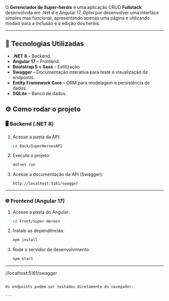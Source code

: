 O **Gerenciador de Super-heróis** é uma aplicação CRUD **Fullstack** desenvolvida em .Net 8 e Angular 17. Optei por desenvolver uma interface simples mas funcional, apresentando apenas uma página e utilizando modais para a inclusão e a edição dos heróis.

---

## 🧩 Tecnologias Utilizadas

* **.NET 8** – Backend.
* **Angular 17** – Frontend.
* **Bootstrap 5** e **Sass** - Estilização
* **Swagger** – Documentação interativa para teste e visualização de endpoints.
* **Entity Framework Core** – ORM para modelagem e persistência de dados.
* **SQLite** – Banco de dados.

## ⚙️ Como rodar o projeto

### 🖥️ Backend (.NET 8)

1. Acesse a pasta da API:

   ```bash
   cd Back/SuperHeroesAPI
   ```

2. Execute o projeto:

   ```bash
   dotnet run
   ```

3. Acesse a documentação da API (Swagger):

   ```
   http://localhost:5161/swagger
   ```

---

### 🌐 Frontend (Angular 17)

1. Acesse a pasta do Angular:

   ```bash
   cd Front/Super-Heroes
   ```

2. Instale as dependências:

   ```bash
   npm install
   ```

3. Rode o servidor de desenvolvimento:

   ```bash
   npm start
   ```

---
//localhost:5161/swagger
```

Os endpoints podem ser testados diretamente do navegador.

---
